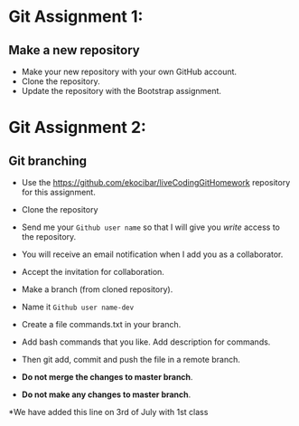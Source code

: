 # Git Assignment 1: 
## Make a new repository

* Make your new repository with your own GitHub account.
* Clone the repository.
* Update the repository with the Bootstrap assignment.


# Git Assignment 2:
## Git branching

* Use the https://github.com/ekocibar/liveCodingGitHomework repository for this assignment.
* Clone the repository
* Send me your `Github user name` so that I will give you _write_ access to the repository.
* You will receive an email notification when I add you as a collaborator.
* Accept the invitation for collaboration.
* Make a branch (from cloned repository). 
* Name it `Github user name-dev`
* Create a file commands.txt in your branch.
* Add bash commands that you like. Add description for commands.
* Then git add, commit and push the file in a remote branch.

* **Do not merge the changes to master branch**.
* **Do not make any changes to master branch**.

*We have added this line on 3rd of July with 1st class

